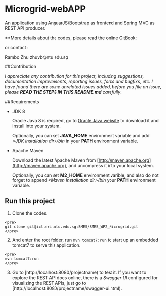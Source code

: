 Microgrid-webAPP
==========================

An application using AnguarJS/Bootstrap as frontend and Spring MVC as REST API producer.

**More details about the codes, please read the online GitBook: 

or contact : 

 Rambo Zhu zhuyb@ntu.edu.sg

##Contribution

_I appreciate any contribution for this project, including suggestions, documentation improvements, reporting issues, forks and bugfixs, etc. I have found there are some unrelated issues added, before you file an issue, please **READ THE STEPS IN THIS README.md**  carefully_.



##Requirements

   * JDK 8

     Oracle Java 8 is required, go to [Oracle Java website](http://java.oracle.com) to download it and install into your system. 
     
     Optionally, you can set **JAVA\_HOME** environment variable and add *&lt;JDK installation dir>/bin* in your **PATH** environment variable.

   * Apache Maven
   
     Download the latest Apache Maven from [http://maven.apache.org](http://maven.apache.org), and uncompress it into your local system. 
    
     Optionally, you can set **M2\_HOME** environment varible, and also do not forget to append *&lt;Maven Installation dir>/bin* your **PATH** environment variable.  

## Run this project

   1. Clone the codes.

    <pre>
    git clone git@ict.eri.ntu.edu.sg:SMES/SMES_WP2_Microgrid.git
    </pre>
  
   2. And enter the root folder, run `mvn tomcat7:run` to start up an embedded tomcat7 to serve this application.
  
    <pre>
    mvn tomcat7:run
    </pre>

   3. Go to [http://localhost:8080/projectname) to test it. If you want to explore the REST API docs online, there is a *Swagger UI* configured for visualizing the REST APIs, just go to [http://localhost:8080/projectname/swagger-ui.html).

   
   